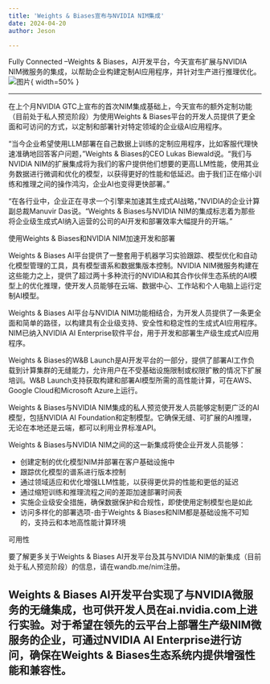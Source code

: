 ```yaml
---
title: 'Weights & Biases宣布与NVIDIA NIM集成'
date: 2024-04-20
author: Jeson

---
```


Fully Connected –Weights & Biases，AI开发平台，今天宣布扩展与NVIDIA NIM微服务的集成，以帮助企业构建定制AI应用程序，并针对生产进行推理优化。![图片](https://ai-techpark.com/wp-content/uploads/2020/06/Buyer-Guide-500x281-1.jpg){ width=50% }

---
在上个月NVIDIA GTC上宣布的首次NIM集成基础上，今天宣布的额外定制功能（目前处于私人预览阶段）为使用Weights & Biases平台的开发人员提供了更全面和可访问的方式，以定制和部署针对特定领域的企业级AI应用程序。

“当今企业希望使用LLM部署在自己数据上训练的定制应用程序，比如客服代理快速准确地回答客户问题，”Weights & Biases的CEO Lukas Biewald说。“我们与NVIDIA NIM的扩展集成将为我们的客户提供他们想要的更高LLM性能，使用其业务数据进行微调和优化的模型，以获得更好的性能和低延迟。由于我们正在缩小训练和推理之间的操作鸿沟，企业AI也变得更快部署。”

“在各行业中，企业正在寻求一个引擎来加速其生成式AI战略，”NVIDIA的企业计算副总裁Manuvir Das说。“Weights & Biases与NVIDIA NIM的集成标志着为那些将企业级生成式AI纳入运营的公司的AI开发和部署效率大幅提升的开端。”

使用Weights & Biases和NVIDIA NIM加速开发和部署

Weights & Biases AI平台提供了一整套用于机器学习实验跟踪、模型优化和自动化模型管理的工具，具有模型谱系和数据集版本控制。NVIDIA NIM微服务构建在这些能力之上，提供了超过两十多种流行的NVIDIA和其合作伙伴生态系统的AI模型上的优化推理，使开发人员能够在云端、数据中心、工作站和个人电脑上运行定制AI模型。

Weights & Biases AI平台与NVIDIA NIM功能相结合，为开发人员提供了一条更全面和简单的路径，以构建具有企业级支持、安全性和稳定性的生成式AI应用程序。NIM已纳入NVIDIA AI Enterprise软件平台，用于开发和部署生产级生成式AI应用程序。

Weights & Biases的W&B Launch是AI开发平台的一部分，提供了部署AI工作负载到计算集群的无缝能力，允许用户在不受基础设施限制或权限扩散的情况下扩展培训。W&B Launch支持获取构建和部署AI模型所需的高性能计算，可在AWS、Google Cloud和Microsoft Azure上运行。

Weights & Biases与NVIDIA NIM集成的私人预览使开发人员能够定制更广泛的AI模型，包括NVIDIA AI Foundation和定制模型。它确保无缝、可扩展的AI推理，无论在本地还是云端，都可以利用业界标准API。

Weights & Biases与NVIDIA NIM之间的这一新集成将使企业开发人员能够：

- 创建定制的优化模型NIM并部署在客户基础设施中
- 跟踪优化模型的谱系进行版本控制
- 通过领域适应和优化增强LLM性能，以获得更优异的性能和更低的延迟
- 通过缩短训练和推理流程之间的差距加速部署时间表
- 实施企业级安全措施，确保数据保护和合规性，即使使用定制模型也是如此
- 访问多样化的部署选项-由于Weights & Biases和NIM都是基础设施不可知的，支持云和本地高性能计算环境

可用性

要了解更多关于Weights & Biases AI开发平台及其与NVIDIA NIM的新集成（目前处于私人预览阶段）的信息，请在wandb.me/nim注册。

Weights & Biases AI开发平台实现了与NVIDIA微服务的无缝集成，也可供开发人员在ai.nvidia.com上进行实验。对于希望在领先的云平台上部署生产级NIM微服务的企业，可通过NVIDIA AI Enterprise进行访问，确保在Weights & Biases生态系统内提供增强性能和兼容性。
---
